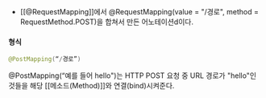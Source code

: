 
- [[@RequestMapping]]에서 @RequestMapping(value = "/경로", method = RequestMethod.POST)을 합쳐서 만든 어노테이션d이다.

#### 형식
```java
@PostMapping(“/경로”)
```

@PostMapping(“예를 들어 hello")는 HTTP POST 요청 중 URL 경로가 "hello"인 것들을 해당 [[메소드(Method)]]와 연결(bind)시켜준다.